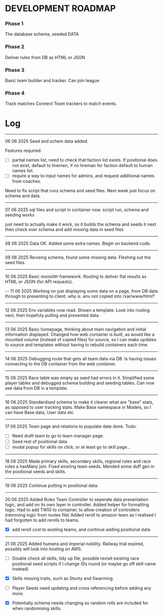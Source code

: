 # DEVELOPMENT ROADMAP

### Phase 1
The database schema, seeded DATA

### Phase 2
Deliver rules from DB as HTML or JSON

### Phase 3
Basic team builder and tracker.
Can join league

### Phase 4
Track matches
Connect Team trackers to match events.

# Log

---
06 06 2025
Seed and schem data added.

Features required:
- [ ] partial names list, need to check that faction list exists. If positional does not exist, default to linemen, if no lineman for faction default to human names list.
- [ ] require a way to input names for admins, and request additional names from coaches.

Need to fix script that runs schema and seed files.
Next week just focus on schema and data.

---
07 06 2025
sql files and script in container now.
script run, schema and seeding works

just need to actually make it work, so it builds the schema and seeds it next
then check over schema and add missing data in seed files

---
08 06 2025
Data OK. Added some extra names.
Begin on backend code.

---
09 06 2025
Revising schema, found some missing data.
Fleshing out the seed files.

---
10 06 2025
Basic monolith framework. Routing to deliver flat results as HTML or JSON (for API requests).

--
11 06 2025
Working on just displaying some data on a page, from DB data through to presenting to client.
why is .env not copied into /var/www/html?

---
12 06 2025
Env variables now read.
Shown a template.
Look into routing next, then hopefuly pulling and presented data.

---
13 06 2025
Basic homepage, thinking about main navigation and initial information displayed.
Changed how web container is built, as would like a mounted volume (instead of copied files) for source, so I can make updates to source and templates without having to rebuild containers each time.

---
14 06 2025
Debugging route that gets all team data via DB.
Is having issues connecting to the DB container from the web container.

---
15 06 2025
Race table was empty as seed had errors in it.
Simplified some player tables and debugged schema building and seeding tables.
Can now see data from DB in a template.

---
16 06 2025
Standardised schema to make it clearer what are "base" stats, as opposed to user tracking stats.
Make Base namespace in Models, so I can have Base data, User data etc

---
17 06 2025
Team page and relations to populate date done.
Todo: 
- [ ] Need draft team to go to team manager page.
- [ ] Seed rest of positional data
- [ ] modal popup for skills on click, or at least go to skill page...

---
18 06 2025
Made primary skills, secondary skills, regional rules and race rules a hasMany join.
Fixed existing team seeds.
Mended some duff gen in the positional seeds and skills.

---
19 06 2025
Continue putting in positional data.

---
20 06 2025
Added Rules Team Controller to seperate data presentation logic, and add on its own layer in controller.
Added helper for formatting logic.
Had to add TWIG to container, to allow creation of controllers (removing logic from routes file)
Added reroll to amazon team as I realised I had forgotten to add rerolls to teams.
- [x] add reroll cost to existing teams, and continue adding positional data.

---
21 06 2025
Added humans and imperial nobility.
Railway trial expired, possibly will look into hosting on AWS.
- [ ] Double check all skills, tidy up file, possible revisit existing race positional seed scripts if I change IDs round (or maybe go off skill name instead)

- [x] Skills missing traits, such as Stunty and Swarming.
- [ ] Player Seeds need updating and cross referencing before adding any more.
- [x] Potentially schema needs changing so random rolls are included for when randomising skills.